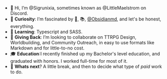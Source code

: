 - 👋 Hi, I’m @Sigrunixia, sometimes known as @LittleMaelstrom on Discord. 
- 👀 **Curiosity**: I’m fascinated by 🐲, 📚, [@Obsidianmd](https://github.com/obsidianmd), and let's be honest, everything.
- 🌱 **Learning**: Typescript and SASS.
- 💞️ **Giving Back**: I’m looking to collaborate on TTRPG Design, Worldbuilding, and Community Outreach, in easy to use formats like Markdown and for little-to-no cost.
- 🎓 **Education**:I recently finished up my Bachelor's level education, and graduated with honors. I worked full-time for most of it.
- 🫶 **Whats next**? A little break, and then to decide what type of _paid_ work to do.
